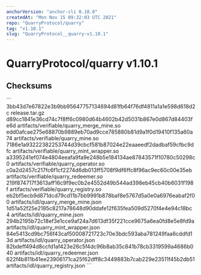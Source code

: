 ```yaml
---
anchorVersion: "anchor-cli 0.18.0"
createdAt: "Mon Nov 15 09:32:03 UTC 2021"
repo: "QuarryProtocol/quarry"
tag: "v1.10.1"
slug: "QuarryProtocol__quarry-v1.10.1"
---
```

# QuarryProtocol/quarry v1.10.1
## Checksums
\`\`\`
3bb43d7e67822e3b9bb95647757134694d81fb64f76df4811a1a1e598d618d2c  release.tar.gz
d89cc1841e36cd74c7f8ff6c0980d64b4602b42d5031b867e0d867d84403fe6d  artifacts/verifiable/quarry_merge_mine.so
edd0afcae275e68870b9889eb70ad9cce785880b81d9a1f0d19410f135a60a74  artifacts/verifiable/quarry_mine.so
7186e1a93222382253744d39cbcf581b87024e22eaaeedf2dadbaf59cfbc9dfc  artifacts/verifiable/quarry_mint_wrapper.so
a3395241ef074e4804eeafa9fa9e248b5e184134ae87843571f10780c50298c0  artifacts/verifiable/quarry_operator.so
c0a2d2457c217fc6f1cf2274d6db013ff5708f9df6ffc8f96ac9ec60c00e35eb  artifacts/verifiable/quarry_redeemer.so
219f874717f3613aff16c9f9ec0b2e4552d49b544ad398eb45cb40b6031f198f  artifacts/verifiable/quarry_registry.so
eb2bf5ecb9d871dcd79cd11b7bb9991b878baf8e5767d5a0e0a6976eabaf2f00  artifacts/idl/quarry_merge_mine.json
1d51a52f25e2185c8217a78648d90ddafe12f635fea509d5270f4e4e94c18bc4  artifacts/idl/quarry_mine.json
294b2195b72c18ef3e1cce9af24a7d613df35f221cce9675a6ea0fd8e5e8fd9a  artifacts/idl/quarry_mint_wrapper.json
84e5413cd9bc756f43caf50008721723c70e3bdc593aba781249faa6cddfd13d  artifacts/idl/quarry_operator.json
82bdeff494d8ccfd1af423e26c5f4dc96b8ab35c841b78cb3319599a4686b040  artifacts/idl/quarry_redeemer.json
622f4b811b41ee23906171ca25f62dff8c3449883b7cab229e23511f45b2db51  artifacts/idl/quarry_registry.json
\`\`\`
